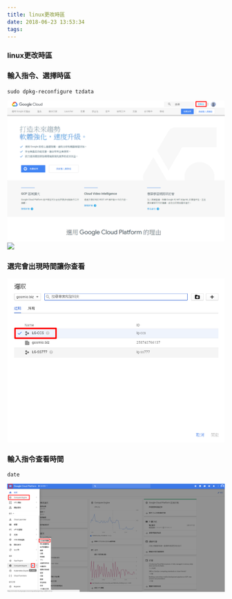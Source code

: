 ```yaml
---
title: linux更改時區
date: 2018-06-23 13:53:34
tags:
---
```


### linux更改時區

### 輸入指令、選擇時區

```
sudo dpkg-reconfigure tzdata
```

![ ](images/1.png)
![ ](images/2.png)

### 選完會出現時間讓你查看

![ ](images/3.png)

### 輸入指令查看時間

```
date
```

![ ](images/4.png)